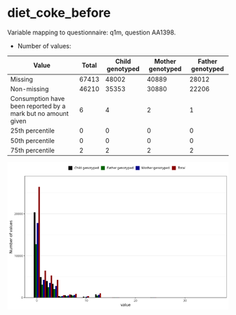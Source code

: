 # diet_coke_before
Variable mapping to questionnaire: q1m, question AA1398.
- Number of values:

| Value | Total | Child genotyped | Mother genotyped | Father genotyped |
| ----- | ----- | --------------- | ---------------- | ---------------- |
| Missing | 67413 | 48002 | 40889 | 28012 |
| Non-missing | 46210 | 35353 | 30880 | 22206 |
| Consumption have been reported by a mark but no amount given | 6 | 4 | 2 |1 |
| 25th percentile | 0 | 0 | 0 | 0 |
| 50th percentile | 0 | 0 | 0 | 0 |
| 75th percentile | 2 | 2 | 2 | 2 |



![](diet_coke_before_n.png)



